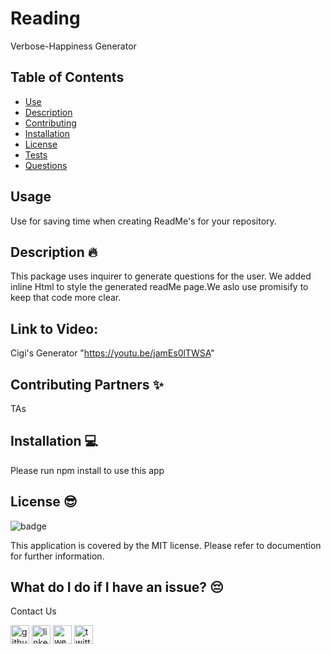 # Reading
Verbose-Happiness Generator

## Table of Contents
- [Use](#use)
- [Description](#description)
- [Contributing](#contributing)
- [Installation](#installation)
- [License](#license)
- [Tests](#tests)
- [Questions](#questions)
## Usage
Use for saving time when creating ReadMe's for your repository.

## Description 🔥
This package uses inquirer to generate questions for the user. We added inline Html to style the generated readMe page.We aslo use promisify to keep that code more clear.

## Link to Video:
Cigi's Generator "https://youtu.be/jamEs0lTWSA"

## Contributing Partners ✨
TAs

## Installation 💻
Please run npm install to use this app

## License 😎
![badge](https://img.shields.io/badge/license-MIT-blue)

This application is covered by the MIT license. Please refer to documention for further information.


## What do I do if I have an issue? 😔
Contact Us <br />


[<img src='https://cdn.jsdelivr.net/npm/simple-icons@3.0.1/icons/github.svg' alt='github' height='30'>](https://github.com/mirrorlessmind)  [<img src='https://cdn.jsdelivr.net/npm/simple-icons@3.0.1/icons/linkedin.svg' alt='linkedin' height='30'>](https://www.linkedin.com/in/mirrorlessmind/)  [<img src='https://cdn.jsdelivr.net/npm/simple-icons@3.0.1/icons/icloud.svg' alt='website' height='30'>](www.mirrorlessmind.com)  [<img src='https://cdn.jsdelivr.net/npm/simple-icons@3.0.1/icons/twitter.svg' alt='twitter' height='30'>](mirrorlessmind)  
